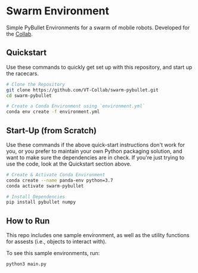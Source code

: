 # Swarm Environment

Simple PyBullet Environments for a swarm of mobile robots. Developed for the [Collab](https://collab.me.vt.edu/).

## Quickstart

Use these commands to quickly get set up with this repository, and start up the racecars.

```bash
# Clone the Repository
git clone https://github.com/VT-Collab/swarm-pybullet.git
cd swarm-pybullet

# Create a Conda Environment using `environment.yml`
conda env create -f environment.yml
```

## Start-Up (from Scratch)

Use these commands if the above quick-start instructions don't work for you, or you prefer to maintain your own Python
packaging solution, and want to make sure the dependencies are in check. If you're just trying to use the code, look at
the Quickstart section above.

```bash
# Create & Activate Conda Environment
conda create --name panda-env python=3.7
conda activate swarm-pybullet

# Install Dependencies
pip install pybullet numpy
```

## How to Run

This repo includes one sample environment, as well as the utility functions for assests (i.e., objects to interact with).

To see this sample environments, run:
```bash
python3 main.py
```
